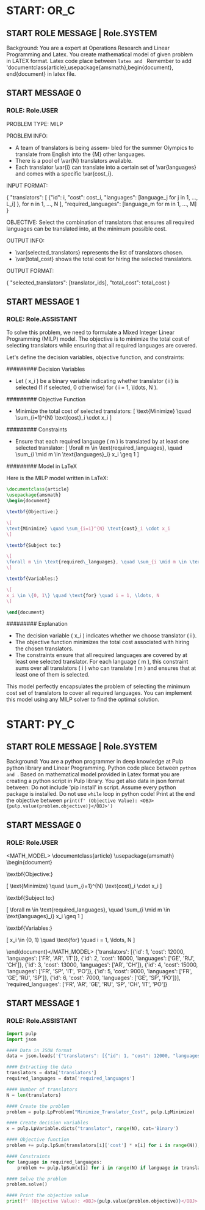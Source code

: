 # START: OR_C 
## START ROLE MESSAGE | Role.SYSTEM 
Background: You are a expert at Operations Research and Linear Programming and Latex. You create mathematical model of given problem in LATEX format. Latex code place between ```latex and ``` Remember to add 'documentclass{article},usepackage{amsmath},begin{document}, end{document} in latex file. 
## START MESSAGE 0 
### ROLE: Role.USER
<DESCRIPTION>
PROBLEM TYPE: MILP

PROBLEM INFO:

- A team of translators is being assem- bled for the summer Olympics to translate from English into the \{M} other languages.
- There is a pool of \var{N} translators available.
- Each translator \var{i} can translate into a certain set of \var{languages} and comes with a specific \var{cost_i}.

INPUT FORMAT: 

{
"translators": [
        {"id": i, 
         "cost": cost_i,
         "languages": [language_j for j in 1, ..., L_i]
        },
        for n in 1, ..., N
    ],
    "required_languages": [language_m for m in 1, ..., M]
}

OBJECTIVE: Select the combination of translators that ensures all required languages can be translated into, at the minimum possible cost.

OUTPUT INFO:

- \var{selected_translators} represents the list of translators chosen.
- \var{total_cost} shows the total cost for hiring the selected translators.

OUTPUT FORMAT:

{
    "selected_translators": [translator_ids],
    "total_cost": total_cost
}
</DESCRIPTION>


## START MESSAGE 1 
### ROLE: Role.ASSISTANT
To solve this problem, we need to formulate a Mixed Integer Linear Programming (MILP) model. The objective is to minimize the total cost of selecting translators while ensuring that all required languages are covered.

Let's define the decision variables, objective function, and constraints:

######### Decision Variables

- Let \( x_i \) be a binary variable indicating whether translator \( i \) is selected (1 if selected, 0 otherwise) for \( i = 1, \ldots, N \).

######### Objective Function

- Minimize the total cost of selected translators: 
  \[
  \text{Minimize} \quad \sum_{i=1}^{N} \text{cost}_i \cdot x_i
  \]

######### Constraints

- Ensure that each required language \( m \) is translated by at least one selected translator:
  \[
  \forall m \in \text{required\_languages}, \quad \sum_{i \mid m \in \text{languages}_i} x_i \geq 1
  \]

######### Model in LaTeX

Here is the MILP model written in LaTeX:

```latex
\documentclass{article}
\usepackage{amsmath}
\begin{document}

\textbf{Objective:}

\[
\text{Minimize} \quad \sum_{i=1}^{N} \text{cost}_i \cdot x_i
\]

\textbf{Subject to:}

\[
\forall m \in \text{required\_languages}, \quad \sum_{i \mid m \in \text{languages}_i} x_i \geq 1
\]

\textbf{Variables:}

\[
x_i \in \{0, 1\} \quad \text{for} \quad i = 1, \ldots, N
\]

\end{document}
```

######### Explanation

- The decision variable \( x_i \) indicates whether we choose translator \( i \).
- The objective function minimizes the total cost associated with hiring the chosen translators.
- The constraints ensure that all required languages are covered by at least one selected translator. For each language \( m \), this constraint sums over all translators \( i \) who can translate \( m \) and ensures that at least one of them is selected.

This model perfectly encapsulates the problem of selecting the minimum cost set of translators to cover all required languages. You can implement this model using any MILP solver to find the optimal solution.

# START: PY_C 
## START ROLE MESSAGE | Role.SYSTEM 
Background: You are a python programmer in deep knowledge at Pulp python library and Linear Programming. Python code place between ```python and ```. Based on mathematical model provided in Latex format you are creating a python script in Pulp library. You get also data in json format between: <DATA></DATA> Do not include 'pip install' in script. Assume every python package is installed. Do not use `while` loop in python code! Print at the end the objective between <OBJ></OBJ> `print(f' (Objective Value): <OBJ>{pulp.value(problem.objective)}</OBJ>')` 
## START MESSAGE 0 
### ROLE: Role.USER
<MATH_MODEL>
\documentclass{article}
\usepackage{amsmath}
\begin{document}

\textbf{Objective:}

\[
\text{Minimize} \quad \sum_{i=1}^{N} \text{cost}_i \cdot x_i
\]

\textbf{Subject to:}

\[
\forall m \in \text{required\_languages}, \quad \sum_{i \mid m \in \text{languages}_i} x_i \geq 1
\]

\textbf{Variables:}

\[
x_i \in \{0, 1\} \quad \text{for} \quad i = 1, \ldots, N
\]

\end{document}</MATH_MODEL>
<DATA>
{'translators': [{'id': 1, 'cost': 12000, 'languages': ['FR', 'AR', 'IT']}, {'id': 2, 'cost': 16000, 'languages': ['GE', 'RU', 'CH']}, {'id': 3, 'cost': 13000, 'languages': ['AR', 'CH']}, {'id': 4, 'cost': 15000, 'languages': ['FR', 'SP', 'IT', 'PO']}, {'id': 5, 'cost': 9000, 'languages': ['FR', 'GE', 'RU', 'SP']}, {'id': 6, 'cost': 7000, 'languages': ['GE', 'SP', 'PO']}], 'required_languages': ['FR', 'AR', 'GE', 'RU', 'SP', 'CH', 'IT', 'PO']}</DATA>


## START MESSAGE 1 
### ROLE: Role.ASSISTANT
```python
import pulp
import json

#### Data in JSON format
data = json.loads('{"translators": [{"id": 1, "cost": 12000, "languages": ["FR", "AR", "IT"]}, {"id": 2, "cost": 16000, "languages": ["GE", "RU", "CH"]}, {"id": 3, "cost": 13000, "languages": ["AR", "CH"]}, {"id": 4, "cost": 15000, "languages": ["FR", "SP", "IT", "PO"]}, {"id": 5, "cost": 9000, "languages": ["FR", "GE", "RU", "SP"]}, {"id": 6, "cost": 7000, "languages": ["GE", "SP", "PO"]}], "required_languages": ["FR", "AR", "GE", "RU", "SP", "CH", "IT", "PO"]}')

#### Extracting the data
translators = data['translators']
required_languages = data['required_languages']

#### Number of translators
N = len(translators)

#### Create the problem
problem = pulp.LpProblem("Minimize_Translator_Cost", pulp.LpMinimize)

#### Create decision variables
x = pulp.LpVariable.dicts("translator", range(N), cat='Binary')

#### Objective function
problem += pulp.lpSum(translators[i]['cost'] * x[i] for i in range(N)), "Total_Cost"

#### Constraints
for language in required_languages:
    problem += pulp.lpSum(x[i] for i in range(N) if language in translators[i]['languages']) >= 1, f"Coverage_{language}"

#### Solve the problem
problem.solve()

#### Print the objective value
print(f' (Objective Value): <OBJ>{pulp.value(problem.objective)}</OBJ>')
```


